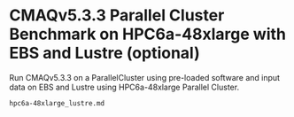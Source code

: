 # CMAQv5.3.3 Parallel Cluster Benchmark on HPC6a-48xlarge with EBS and Lustre (optional)

Run CMAQv5.3.3 on a ParallelCluster using pre-loaded software and input data on EBS and Lustre using HPC6a-48xlarge Parallel Cluster.

```{toctree}
hpc6a-48xlarge_lustre.md
